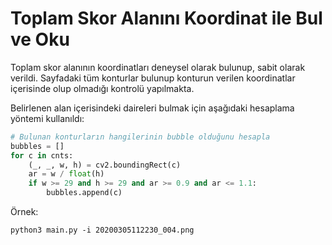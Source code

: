 Toplam Skor Alanını Koordinat ile Bul ve Oku
============================================

Toplam skor alanının koordinatları deneysel olarak bulunup, sabit olarak verildi.
Sayfadaki tüm konturlar bulunup konturun verilen koordinatlar içerisinde olup olmadığı kontrolü yapılmakta.

Belirlenen alan içerisindeki daireleri bulmak için aşağıdaki hesaplama yöntemi kullanıldı:

```python
# Bulunan konturların hangilerinin bubble olduğunu hesapla
bubbles = []
for c in cnts:
    (_, _, w, h) = cv2.boundingRect(c)
    ar = w / float(h)
    if w >= 29 and h >= 29 and ar >= 0.9 and ar <= 1.1:
        bubbles.append(c)
```

Örnek:

`python3 main.py -i 20200305112230_004.png`
